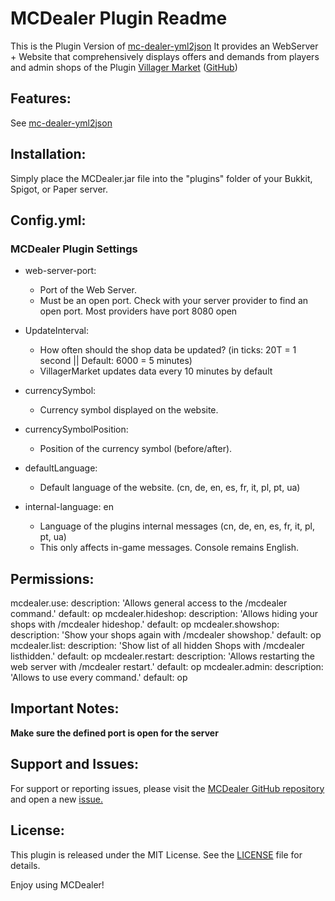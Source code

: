# MCDealer Plugin Readme
This is the Plugin Version of [mc-dealer-yml2json](https://github.com/wolf128058/mc-dealer-yml2json)
It provides an WebServer + Website that comprehensively displays offers and demands from players and admin shops
of the Plugin [Villager Market](https://www.spigotmc.org/resources/villager-market-the-ultimate-shop-plugin.82965/) ([GitHub](https://github.com/Bestem0r/VillagerMarket))

## Features:
See [mc-dealer-yml2json](https://github.com/wolf128058/mc-dealer-yml2json)

## Installation:
Simply place the MCDealer.jar file into the "plugins" folder of your Bukkit, Spigot, or Paper server.

## Config.yml:
### MCDealer Plugin Settings

- web-server-port:
  - Port of the Web Server.
  - Must be an open port. Check with your server provider to find an open port. Most providers have port 8080 open


- UpdateInterval:
  - How often should the shop data be updated? (in ticks: 20T = 1 second || Default: 6000 = 5 minutes)
  - VillagerMarket updates data every 10 minutes by default


- currencySymbol:
  - Currency symbol displayed on the website.


- currencySymbolPosition:
  - Position of the currency symbol (before/after).


- defaultLanguage: 
  - Default language of the website. (cn, de, en, es, fr, it, pl, pt, ua)


- internal-language: en
  - Language of the plugins internal messages (cn, de, en, es, fr, it, pl, pt, ua)
  - This only affects in-game messages. Console remains English.


## Permissions:
  mcdealer.use:
    description: 'Allows general access to the /mcdealer command.'
    default: op
  mcdealer.hideshop:
    description: 'Allows hiding your shops with /mcdealer hideshop.'
    default: op
  mcdealer.showshop:
    description: 'Show your shops again with /mcdealer showshop.'
    default: op
  mcdealer.list:
    description: 'Show list of all hidden Shops with /mcdealer listhidden.'
    default: op
  mcdealer.restart:
    description: 'Allows restarting the web server with /mcdealer restart.'
    default: op
  mcdealer.admin:
    description: 'Allows to use every command.'
    default: op

## Important Notes:
**Make sure the defined port is open for the server**

## Support and Issues:

For support or reporting issues, please visit the [MCDealer GitHub repository](https://github.com/CptGummiball/MC-Dealer/) and open a new [issue.](https://github.com/CptGummiball/MC-Dealer/issues)

## License:
This plugin is released under the MIT License. See the [LICENSE](LICENSE) file for details.

Enjoy using MCDealer!
